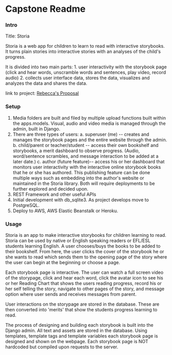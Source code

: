 # Capstone Readme


### Intro

Title: Storia

Storia is a web app for children to learn to read with interactive storybooks. It turns plain stories into interactive stories with an analyses of the child's progress. 

It is divided into two main parts: 
    1. user interactivity with the storybook page (click and hear words, unscramble words and sentences, play video, record audio)
    2. collects user interface data, stores the data, visualizes and analyzes the data and shares the data.

link to project:
<a href="docs/my_proposal.md">Rebecca's Proposal</a>

### Setup

1. Media folders are built and filed by multiple upload functions built within the apps.models.  Visual, audio and video media is managed through the admin, built in Django.
2. There are three types of users: 
    a. superuser (me) --  creates and manages the storybook pages and the entire website through the admin.  
    b. child/parent or teacher/student -- access their own bookshelf and storybooks, a merit dashboard to observe progress.  (Audio, word/sentence scrambles, and message interaction to be added at a later date.)
    c. author (future feature)-- access his or her dashboard that monitors user interactivity with the interactive online storybook books that he or she has authored.  This publishing feature can be done multiple ways such as embedding into the author's website or maintained in the Storia library.  Both will require deployments to be further explored and decided upon.
3. REST Framework and other useful APIs 
4. Initial development with db_sqlite3.  As project develops move to  PostgreSQL.
5. Deploy to AWS, AWS Elastic Beanstalk or Heroku.

### Usage

Storia is an app to make interactive storybooks for children learning to read.  Storia can be used by native or English speaking readers or EFL/ESL students learning English.  A user chooses/buys the books to be added to their bookshelf.  From here, the user clicks the cover of the storybook he or she wants to read which sends them to the opening page of the story where the user can begin at the beginning or choose a page.  

Each storybook page is interactive.  The user can watch a full screen video of the storypage, click and hear each word, click the avatar icon to see his or her Reading Chart that shows the users reading progress, record his or her self telling the story, navigate to other pages of the story, and message option where user sends and receives messages from parent.  

User interactions on the storypage are stored in the database.  These are then converted into 'merits' that show the students progress learning to read.  

The process of designing and building each storybook is built into the Django admin.  All text and assets are stored in the database.  Using templates, template tags and template variables each storybook page is designed and shown on the webpage.  Each storybook page is NOT hardcoded but compiled upon requests to the server.

